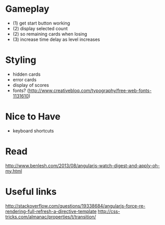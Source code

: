 # Gameplay
* (1) get start button working
* (2) display selected count
* (2) so remaining cards when losing
* (3) increase time delay as level increases

# Styling
* hidden cards
* error cards
* display of scores
* fonts? (http://www.creativebloq.com/typography/free-web-fonts-1131610)

# Nice to Have
* keyboard shortcuts

# Read
http://www.benlesh.com/2013/08/angularjs-watch-digest-and-apply-oh-my.html

# Useful links
http://stackoverflow.com/questions/19338684/angularjs-force-re-rendering-full-refresh-a-directive-template
http://css-tricks.com/almanac/properties/t/transition/